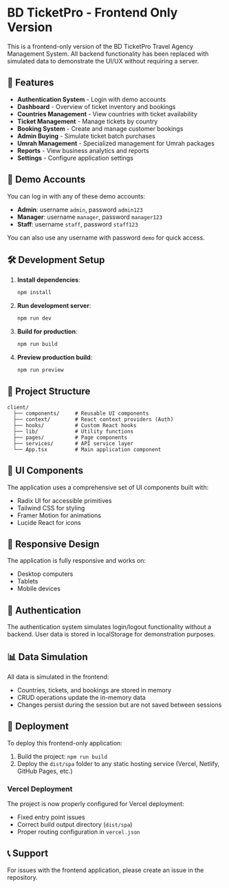 # BD TicketPro - Frontend Only Version

This is a frontend-only version of the BD TicketPro Travel Agency Management System. All backend functionality has been replaced with simulated data to demonstrate the UI/UX without requiring a server.

## 🚀 Features

- **Authentication System** - Login with demo accounts
- **Dashboard** - Overview of ticket inventory and bookings
- **Countries Management** - View countries with ticket availability
- **Ticket Management** - Manage tickets by country
- **Booking System** - Create and manage customer bookings
- **Admin Buying** - Simulate ticket batch purchases
- **Umrah Management** - Specialized management for Umrah packages
- **Reports** - View business analytics and reports
- **Settings** - Configure application settings

## 🎯 Demo Accounts

You can log in with any of these demo accounts:

- **Admin**: username `admin`, password `admin123`
- **Manager**: username `manager`, password `manager123`
- **Staff**: username `staff`, password `staff123`

You can also use any username with password `demo` for quick access.

## 🛠️ Development Setup

1. **Install dependencies**:
   ```bash
   npm install
   ```

2. **Run development server**:
   ```bash
   npm run dev
   ```

3. **Build for production**:
   ```bash
   npm run build
   ```

4. **Preview production build**:
   ```bash
   npm run preview
   ```

## 📁 Project Structure

```
client/
  ├── components/     # Reusable UI components
  ├── context/        # React context providers (Auth)
  ├── hooks/          # Custom React hooks
  ├── lib/            # Utility functions
  ├── pages/          # Page components
  ├── services/       # API service layer
  └── App.tsx         # Main application component
```

## 🎨 UI Components

The application uses a comprehensive set of UI components built with:
- Radix UI for accessible primitives
- Tailwind CSS for styling
- Framer Motion for animations
- Lucide React for icons

## 📱 Responsive Design

The application is fully responsive and works on:
- Desktop computers
- Tablets
- Mobile devices

## 🔐 Authentication

The authentication system simulates login/logout functionality without a backend. User data is stored in localStorage for demonstration purposes.

## 📊 Data Simulation

All data is simulated in the frontend:
- Countries, tickets, and bookings are stored in memory
- CRUD operations update the in-memory data
- Changes persist during the session but are not saved between sessions

## 🚀 Deployment

To deploy this frontend-only application:
1. Build the project: `npm run build`
2. Deploy the `dist/spa` folder to any static hosting service (Vercel, Netlify, GitHub Pages, etc.)

### Vercel Deployment

The project is now properly configured for Vercel deployment:
- Fixed entry point issues
- Correct build output directory (`dist/spa`)
- Proper routing configuration in `vercel.json`

## 📞 Support

For issues with the frontend application, please create an issue in the repository.